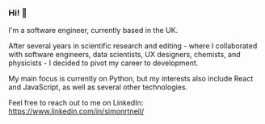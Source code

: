 ### Hi! 👋

I'm a software engineer, currently based in the UK. 

After several years in scientific research and editing - where I collaborated with software engineers, data scientists, UX designers, chemists, and physicists - I decided to pivot my career to development. 

My main focus is currently on Python, but my interests also include React and JavaScript, as well as several other technologies.  

Feel free to reach out to me on LinkedIn: https://www.linkedin.com/in/simonrtneil/

<!--
**Simon994/Simon994** is a ✨ _special_ ✨ repository because its `README.md` (this file) appears on your GitHub profile.

